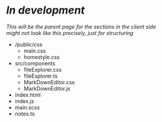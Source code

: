 # *In development*

*This will be the parent page for the sections in the client side  
might not look like this precisely, just for structuring*


- /public/css
    - main.css
    - homestyle.css
- src/components
    - fileExplorer.css
    - fileExplorer.ts
    - MarkDownEditor.css
    - MarkDownEditor.js
- index.html
- index.js
- main.scss
- notes.ts
